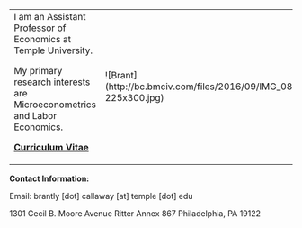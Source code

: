 <table>
<tr>
<td>I am an Assistant Professor of Economics at Temple University.

My primary research interests are Microeconometrics and Labor Economics.

[**Curriculum Vitae**](http://bc.bmciv.com/files/2016/09/Callaway-CV-9-2016.pdf)
</td>
<td>
![Brant](http://bc.bmciv.com/files/2016/09/IMG_0873-225x300.jpg)
</td>
</tr>
</table>


**Contact Information:**

Email: brantly [dot] callaway [at] temple [dot] edu

1301 Cecil B. Moore Avenue
Ritter Annex 867
Philadelphia, PA 19122

